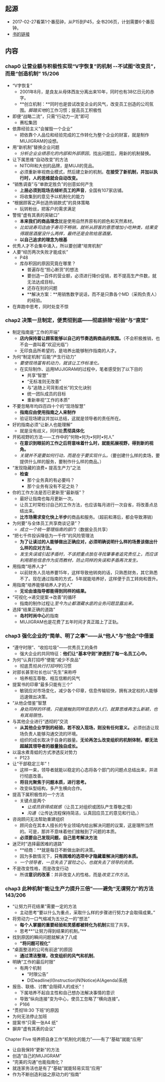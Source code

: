 ##  起源
+ 2017-02-27看第1个番茄钟，从P15到P45，全书206页，计划需要6个番茄钟。
+ [书的链接](https://book.douban.com/subject/26362040/)

##  内容
###  chap0 让营业额与积极性实现“V字恢复”的机制  --不试图“改变员”，而是“创造机制”  15/206
+ “V字恢复”
	+ 2001年8月，是良友从母体西友分离出来10年，同时也有38亿日元的赤字。
	+ **创立机制：**同时也是尝试改变企业的风气，改变员工创造的公司氛围。*脚踏实地*的工作习惯；提高员工积极性
+ 即便“战略二流”，只需“行动力一流”即可
	+ 赛松集团
+ 依靠经验主义“会摧毁一个企业”
	+ 把依靠个人品位和经验完成的工作转化为整个企业的财富，就是制作MUJIGRAM的设想。
+ 用“新机制”替换企业问题
	+ *分析企业业绩恶化的内部和外部原因*，找出问题后，用新的机制替换。
+ 让下属思维“自动改变”的方法
	+ NITORI和大创的品牌，是MUJI的竞品。
	+ 必须重新审视商业模式，然后建立新的机制。**在接受了新机制，并加以执行时，人的思维就会自动改变。**
+ “销售调查”与“单款定胜负”的创意如何产生
	+ **上层必须到现场去倾听员工的声音**，全国有107家店铺。
	+ 将收集到的意见予以机制化的能力
+ “根据顾客之声创造热销款式”的具体策略
	+ 玩转粉丝，把客户的需求满足
+ 警惕“虚有其表的突破口”
	+ **本来我们的商品理念**就是使用自然界原有的颜色和天然素材。
	+ *比如说寿司店由于寿司不畅销，就听从顾客的意愿增加小吃种类，结果变得跟居酒屋没什么两样，最终还是会败给居酒屋。*
	+ **以自己追求的理念为根基**
+ 优秀人才不会集中涌入，所以要创建“培育机制”
+ 人要“经历两次失败才能成长”
	+ P48
	+ 库存积因的原因究竟在哪里？
		+ 普遍存在“担心断货”的想法
		+ 要创造一百件的营业额，必须进行降价促销，若不提高生产件数，就无法达成目标。
		+ 还存在别的问题
		+ **解决方案：**用销售数字说话，而不是只靠各个MD（采购负责人）的经验。
+ 在奔跑中思考，同时处变不惊  

###  chap2 决策一旦制定，便贯彻到底——彻底排除“经验”与“直觉”
+ 制定指南是“工作的开端”
	+ **店内保持着让顾客能够以自己的节奏选购商品的氛围。**（不会积极推销，也不会一直叫着“欢迎光临”）
	+ 无印良品所希望的，是培养出能够制作指南的人才。
+ 为何“制定机制”后能“产生行动力”
	+ *要使现场富有机动力，就该让工作标准化。*
	+ 在实际制作、运用MUJIGRAM的过程中，笔者感受到了以下目的
		+ 共享“智慧”
		+ “无标准则无改善”
		+ 与“追随上司背影成长”的文化诀别
		+ 统一团队成员的目标
		+ 重新审视“工作的本质”
+ 不要忽略年均四百四十个的“现场智慧”
	+ **指南应由使用指南之人来制作**
	+ 验证现场建议并加以总结，这就是领导者的责任所在。
+ 好的指南必须“让新人也能理解”
	+ 就是没有歧义，同时能**贯彻具体化**
+ 开拓视野的方法——工作中的“何物•何为•何时•何人”
	+ **在意识到眼前的工作之后将意味着什么时，就能拓展视野，得到新的视角。**
	+ *关键并不是要如何行动，而是在于要实现什么。*（要创建什么样的卖场，要提供什么样的服务，要制作什么样的商品。）
+ “发现隐藏的浪费+ 提高生产力”之法
	+ **检查**
		+ 那个业务真的有必要吗？
		+ 那个业务有没有不足之处？
+ 你的工作方法是否已更新至“最新版”？
	+ 最好让指南也每月更新一次。
	+ 让员工时常检讨自己的工作方法，也应该每月进行一次自省，将改善点总结出来。
	+ **比市场需求变化快上半步**的商品和服务。（超前和滞后，都会导致滞销）
+ 为何要“与全体员工共享商谈记录”？
	+ *成立一个统一管理指南的部门*（数据全员共享） 
+ “把七千件投诉降低为一千件”的风险管理法
	+ **为了让读过的人能够做出正确应对，必须明确说明什么样的场景该做出什么样的应对方法。**
	+ *发生失误或引起矛盾时，不该把重点放在寻找肇事者追究责任上，而应该利用那些信息作为反而教材，防止同样的失误和矛盾再次发生。*
+ 用指南“培养人才”
	+ 以前财务人员培养要15年，这样导致他转岗的话，只熟悉财务，其它熟悉不了。现在通过指南的方式，5年就能培养好，这样便于员工转岗和晋升。
+ 用指南“培养能够培养人才的人”
	+ **无论由谁指导都能得到同样的结果。** 
+ “可视化→递交提案→改善”的循环
	+ 指南的制作过程让*至今为止都潜藏水底的业务问题显露出来。*
+ 选择“结果正确的道路”
	+ **岛村时尚中心**的指南
	+ MUJIGRAM也是花费了五年时间才真正踏上了正轨。

###  chap3 强化企业的“简单、明了之事”——从“他人”与“他企”中借鉴  
+ “遵守时限”、“收拾垃圾”——优秀员工的条件
	+ 强大企业的共同特征：**他们让“基本守则”渗透到了每一名员工心中。**
+ 为何“认真打招呼”便能“减少不良品”
	+ 彻底贯彻*执行打招呼*的习惯
+ 对部长甚至社长也以“先生”来称呼
	+ 培养相互尊敬、相互信赖的风气
+ 提案书的印章“最多只能有三个”
	+ 敏锐应对市场变化，减少各个印章，信息传输较快，拥有决定权的人能够迅速做出决策。
+ “从他企借鉴”智慧
	+ *身处同样的环境，只能接触到同样信息的人们，就算思维再怎么新颖，也有其局限性。*
+ 与其他企业进行“透彻的”交流
	+ **从其他企业学到的经验，若不投入现场，则没有任何意义。** 必须创造让现场负责人能够沟通交流的环境。
	+ 组织的成长取决于自身的器量。**无论再怎么改变组织的机制体制，都无法超越其领导者的器量独自成长。**
+ 以温水煮青蛙的方式渗透反对势力
	+ P123
+ 让“干部稳定三年”！
	+ 这样一来，领导者就能以稳定的心态将各个部门的问题点总结出来，并进行彻底改善。
	+ **将目光聚焦于问题本质，进行思考。**
	+ 改变纵型结构，多产生横向合作。
+ 提高下属积极性的一个方法
	+ 关键点是两个
		+ *让成员获得成就感*（让员工对组织或团队产生尊敬之情）
		+ *沟通*（让传达流程保持简洁，认真回应员工的意见和行动。）
+ 咨询顾问无法帮助重建组织
	+ 顾问会在其本人擅长的专业领域内给出解决问题的议案，这是理所当然的。可是，那并不意味着他们接触到了问题的本质。
	+ **必须要自己发现问题，自己思考解决方法**
+ 迷茫时“选择最困难的道路”
	+ **经商：**就是每日不断做出新的决策。
	+ 因为多数情况下，**只有困难的选项中才隐藏着解决问题的本质。**
	+ *一个领导者，一旦失去了冒险之心，也就失去了领导的资质。*
+ 不是改变性格，而是改变行动
	+ 所谓**意识的改革**：并非改变人的性格，而是*改变工作方法*。

###  chap3 此种机制“能让生产力提升三倍”——避免“无谓努力”的方法   143/206
+ “让努力开花结果”需要一定的方法  
	+ 主动思考“要以什么为重点，采取什么样的步骤进行努力才会取得成果。”
+ 将劳动力一口气缩减为五分之一的“想法”
	+ **每个人掌握的重要经验和灵感都被转化为机制**实现了共享。
	+ 思考**“让努力得到结果的机制。”**  
+ 找到原因的瞬间问题就解决了八成  
	+ **“将问题可视化”**
+ “桌面整洁的公司有前途”的原因
	+ **通过清洁整理，改变组织的风气和机制**。  
+ 明确“工作的最后时限”
	+ 有两个机制  
		+ “时限公告”
		+ D(Deadline)I(Instruction)N(Notice)A(Agenda)系统
+ 报告、联络、讨教“会阻碍人的成长”！  
	+ 下属培养不起自主性和自己想办法解决事情的意识
	+ 导致“纵向连接”变为中心，使员工忽略了“横向连接”。
	+ P166
+ “贯彻18:30 下班”的原因  
+ 为何无法停止加班  
+ 提案书“只需一张A4 纸”  
+ 摒弃“虚有其表的会议”  

Chapter Five 培养把自身工作“机制化的能力”——有了“基础”就能“应用” 

+ 让自我保持“更新”的方法 
+ 创造“自己的MUJIGRAM”
+ “完美的沟通”也能指南化？
+ 就连家务活也是有了“基础”就能轻易实现“应用”
+ 作为不断创造利益之原动力的“指南”